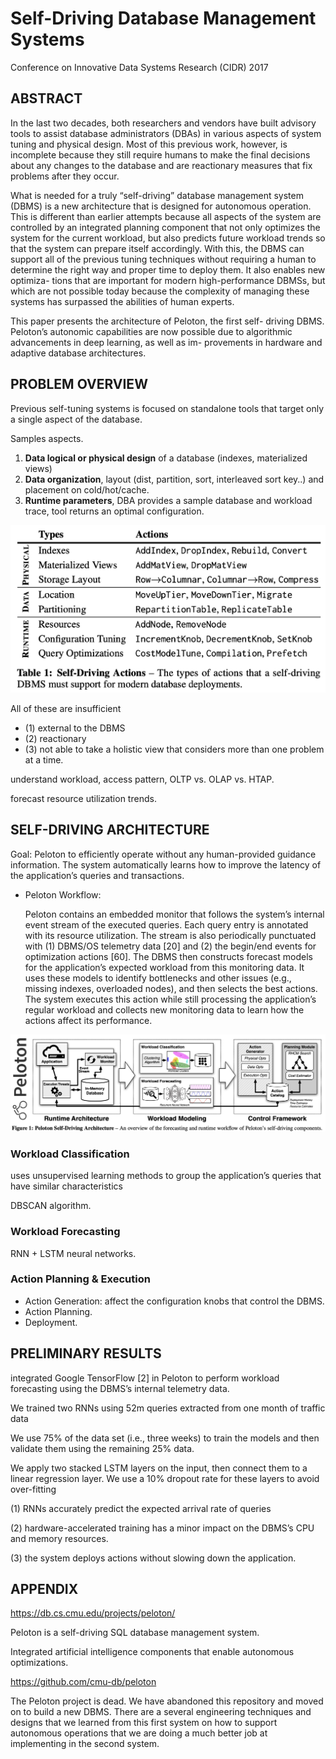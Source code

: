 # Self-Driving Database Management Systems

Conference on Innovative Data Systems Research (CIDR) 2017

## ABSTRACT

In the last two decades, both researchers and vendors have built
advisory tools to assist database administrators (DBAs) in various
aspects of system tuning and physical design. Most of this previous
work, however, is incomplete because they still require humans to
make the final decisions about any changes to the database and are
reactionary measures that fix problems after they occur.

What is needed for a truly “self-driving” database management
system (DBMS) is a new architecture that is designed for autonomous
operation. This is different than earlier attempts because all aspects
of the system are controlled by an integrated planning component
that not only optimizes the system for the current workload, but also
predicts future workload trends so that the system can prepare itself
accordingly. With this, the DBMS can support all of the previous
tuning techniques without requiring a human to determine the right
way and proper time to deploy them. It also enables new optimiza-
tions that are important for modern high-performance DBMSs, but
which are not possible today because the complexity of managing
these systems has surpassed the abilities of human experts.

This paper presents the architecture of Peloton, the first self-
driving DBMS. Peloton’s autonomic capabilities are now possible
due to algorithmic advancements in deep learning, as well as im-
provements in hardware and adaptive database architectures.


## PROBLEM OVERVIEW

Previous self-tuning systems is focused on standalone tools that target only a single aspect of the database.

Samples aspects.

1. **Data logical or physical design** of a database (indexes, materialized views)
2. **Data organization**, layout (dist, partition, sort, interleaved sort key..) and placement on cold/hot/cache.
3. **Runtime parameters**, DBA provides a sample database and workload trace, tool returns an optimal configuration. 

![](images/Self-Driving_Database_Management_Systems/1.png)

All of these are insufficient
 - (1) external to the DBMS
 - (2) reactionary
 - (3) not able to take a holistic view that considers more than one problem at a time. 

understand workload, access pattern, OLTP vs. OLAP vs. HTAP.

forecast resource utilization trends.

## SELF-DRIVING ARCHITECTURE

Goal: Peloton to efficiently operate without any human-provided guidance information. The system automatically learns how to improve the latency of the application’s queries and transactions. 

- Peloton Workflow: 


    Peloton contains an embedded monitor that follows the system’s internal event stream of the executed queries. Each query entry is annotated with its resource utilization. The stream is also periodically punctuated with (1) DBMS/OS telemetry data [20] and (2) the begin/end events for optimization actions [60]. The DBMS then constructs forecast models for the application’s expected workload from this monitoring data. It uses these models to identify bottlenecks and other issues (e.g., missing indexes, overloaded nodes), and then selects the best actions. The system executes this action while still processing the application’s regular workload and collects new monitoring data to learn how the actions affect its performance.   

![](images/Self-Driving_Database_Management_Systems/2.png)

### Workload Classification

uses unsupervised learning methods to group the application’s queries that have similar characteristics

DBSCAN algorithm.

### Workload Forecasting

RNN + LSTM neural networks.

### Action Planning & Execution

- Action Generation: affect the configuration knobs that control the DBMS.
- Action Planning.
- Deployment.

## PRELIMINARY RESULTS

integrated Google TensorFlow [2] in Peloton to
perform workload forecasting using the DBMS’s internal telemetry
data. 

We trained two RNNs using 52m queries extracted from one
month of traffic data 

We use 75% of the
data set (i.e., three weeks) to train the models and then validate them
using the remaining 25% data. 

We apply two stacked LSTM layers
on the input, then connect them to a linear regression layer. We use
a 10% dropout rate for these layers to avoid over-fitting


(1) RNNs accurately predict the expected arrival rate of queries

(2) hardware-accelerated training has a minor impact on the DBMS’s CPU and memory resources.

(3) the system deploys actions without slowing down the application.


## APPENDIX

https://db.cs.cmu.edu/projects/peloton/

Peloton is a self-driving SQL database management system.

Integrated artificial intelligence components that enable autonomous optimizations.

https://github.com/cmu-db/peloton

The Peloton project is dead. We have abandoned this repository and moved on to build a new DBMS. There are a several engineering techniques and designs that we learned from this first system on how to support autonomous operations that we are doing a much better job at implementing in the second system.